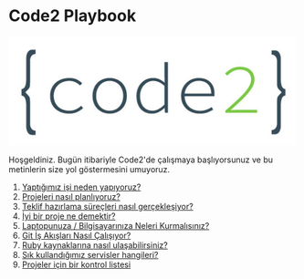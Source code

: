 # Code2 Playbook


![Code2 Logo](business/images/code2_logo.jpg)

Hoşgeldiniz. Bugün itibariyle Code2'de çalışmaya başlıyorsunuz ve bu metinlerin
size yol göstermesini umuyoruz.

1. [Yaptığımız işi neden yapıyoruz?](business/why.md)
2. [Projeleri nasıl planlıyoruz?](development/cevik_proje_yonetimi.md)
3. [Teklif hazırlama süreçleri nasıl
   gerçekleşiyor?](business/teklif-hazirlama-surecleri.md)
4. [İyi bir proje ne demektir?](development/mukemmel_proje.md)
5. [Laptopunuza / Bilgisayarınıza Neleri Kurmalısınız?](development/laptop.md)
6. [Git İş Akışları Nasıl Çalışıyor?](development/git_github_gitflow.md)
7. [Ruby kaynaklarına nasıl ulaşabilirsiniz?](development/ruby.md)
8. [Sık kullandığımız servisler hangileri?](development/servisler.md)
9. [Projeler için bir kontrol listesi](development/check_list.md)

